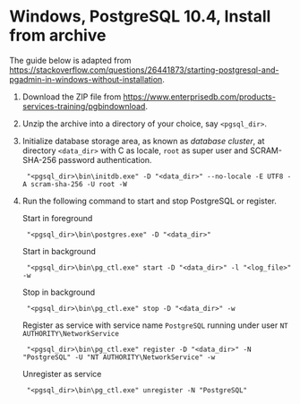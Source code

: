 # Windows, PostgreSQL 10.4, Install from archive
The guide below is adapted from https://stackoverflow.com/questions/26441873/starting-postgresql-and-pgadmin-in-windows-without-installation.
1. Download the ZIP file from https://www.enterprisedb.com/products-services-training/pgbindownload.
2. Unzip the archive into a directory of your choice, say `<pgsql_dir>`.
3. Initialize database storage area, as known as *database cluster*, at directory `<data_dir>` with C as locale, `root` as super user and SCRAM-SHA-256 password authentication.

        "<pgsql_dir>\bin\initdb.exe" -D "<data_dir>" --no-locale -E UTF8 -A scram-sha-256 -U root -W

4. Run the following command to start and stop PostgreSQL or register.

    Start in foreground

        "<pgsql_dir>\bin\postgres.exe" -D "<data_dir>"

    Start in background

        "<pgsql_dir>\bin\pg_ctl.exe" start -D "<data_dir>" -l "<log_file>" -w

    Stop in background

        "<pgsql_dir>\bin\pg_ctl.exe" stop -D "<data_dir>" -w

    Register as service with service name `PostgreSQL` running under user `NT AUTHORITY\NetworkService`

        "<pgsql_dir>\bin\pg_ctl.exe" register -D "<data_dir>" -N "PostgreSQL" -U "NT AUTHORITY\NetworkService" -w

    Unregister as service

        "<pgsql_dir>\bin\pg_ctl.exe" unregister -N "PostgreSQL"
